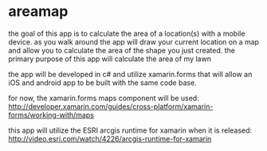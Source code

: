 # areamap
the goal of this app is to calculate the area of a location(s) with a mobile device. as you walk around the app will draw your current location on a map and allow you to calculate the area of the shape you just created. the primary purpose of this app will calculate the area of my lawn

the app will be developed in c# and utilize xamarin.forms that will allow an iOS and android app to be built with the same code base.

for now, the xamarin.forms maps component will be used:
http://developer.xamarin.com/guides/cross-platform/xamarin-forms/working-with/maps

this app will utilize the ESRI arcgis runtime for xamarin when it is released:
http://video.esri.com/watch/4226/arcgis-runtime-for-xamarin
